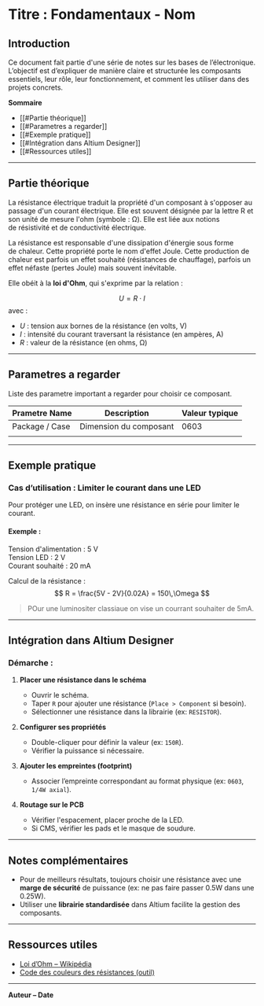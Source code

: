 # Titre : Fondamentaux - Nom 

## Introduction

Ce document fait partie d'une série de notes sur les bases de l’électronique. L’objectif est d’expliquer de manière claire et structurée les composants essentiels, leur rôle, leur fonctionnement, et comment les utiliser dans des projets concrets. 

**Sommaire**

- [[#Partie théorique]]
- [[#Parametres a regarder]]
- [[#Exemple pratique]]
- [[#Intégration dans Altium Designer]]
- [[#Ressources utiles]]

---
## Partie théorique

La résistance électrique traduit la propriété d'un composant à s'opposer au passage d'un courant électrique. Elle est souvent désignée par la lettre R et son unité de mesure l'ohm (symbole : Ω). Elle est liée aux notions de résistivité et de conductivité électrique.

La résistance est responsable d'une dissipation d'énergie sous forme de chaleur. Cette propriété porte le nom d'effet Joule. Cette production de chaleur est parfois un effet souhaité (résistances de chauffage), parfois un effet néfaste (pertes Joule) mais souvent inévitable.

Elle obéit à la **loi d'Ohm**, qui s'exprime par la relation :

$$
U = R \cdot I
$$
avec :

- $U$ : tension aux bornes de la résistance (en volts, V)  
- $I$ : intensité du courant traversant la résistance (en ampères, A)  
- $R$ : valeur de la résistance (en ohms, Ω)

---
## Parametres a regarder

Liste des parametre important a regarder pour choisir ce composant. 

| Prametre Name  | Description            | Valeur typique |
| -------------- | ---------------------- | -------------- |
| Package / Case | Dimension du composant | 0603           |
|                |                        |                |

---
## Exemple pratique

### Cas d’utilisation : Limiter le courant dans une LED
Pour protéger une LED, on insère une résistance en série pour limiter le courant.
#### Exemple :
Tension d'alimentation : 5 V  
Tension LED : 2 V  
Courant souhaité : 20 mA

Calcul de la résistance :
$$
R = \frac{5V - 2V}{0.02A} = 150\,\Omega
$$

> POur une luminositer classiaue on vise un courrant souhaiter de 5mA.

---
## Intégration dans Altium Designer

### Démarche :
1. **Placer une résistance dans le schéma**
   - Ouvrir le schéma.
   - Taper `R` pour ajouter une résistance (`Place > Component` si besoin).
   - Sélectionner une résistance dans la librairie (ex: `RESISTOR`).

2. **Configurer ses propriétés**
   - Double-cliquer pour définir la valeur (ex: `150R`).
   - Vérifier la puissance si nécessaire.

3. **Ajouter les empreintes (footprint)**
   - Associer l’empreinte correspondant au format physique (ex: `0603`, `1/4W axial`).

4. **Routage sur le PCB**
   - Vérifier l'espacement, placer proche de la LED.
   - Si CMS, vérifier les pads et le masque de soudure.

---
## Notes complémentaires
- Pour de meilleurs résultats, toujours choisir une résistance avec une **marge de sécurité** de puissance (ex: ne pas faire passer 0.5W dans une 0.25W).
- Utiliser une **librairie standardisée** dans Altium facilite la gestion des composants.

---
## Ressources utiles
- [Loi d’Ohm – Wikipédia](https://fr.wikipedia.org/wiki/Loi_d%27Ohm)
- [Code des couleurs des résistances (outil)](https://www.digikey.fr/en/resources/conversion-calculators/conversion-calculator-resistor-color-code)

---
**Auteur – Date**
